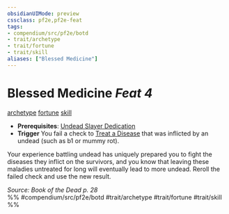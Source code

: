```yaml
---
obsidianUIMode: preview
cssclass: pf2e,pf2e-feat
tags:
- compendium/src/pf2e/botd
- trait/archetype
- trait/fortune
- trait/skill
aliases: ["Blessed Medicine"]
---
```

# Blessed Medicine  *Feat 4*  
[archetype](rules/traits/archetype.md)  [fortune](rules/traits/fortune.md)  [skill](rules/traits/skill.md)  

- **Prerequisites**: [Undead Slayer Dedication](compendium/feats/undead-slayer-dedication-botd.md)
- **Trigger** You fail a check to [Treat a Disease](rules/actions/treat-disease.md) that was inflicted by an undead (such as b1 or mummy rot).

Your experience battling undead has uniquely prepared you to fight the diseases they inflict on the survivors, and you know that leaving these maladies untreated for long will eventually lead to more undead. Reroll the failed check and use the new result.

*Source: Book of the Dead p. 28*  
%% #compendium/src/pf2e/botd #trait/archetype #trait/fortune #trait/skill %%